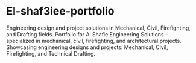 # El-shaf3iee-portfolio
Engineering design and project solutions in Mechanical, Civil, Firefighting, and Drafting fields.  Portfolio for Al Shafie Engineering Solutions – specialized in mechanical, civil, firefighting, and architectural projects.  Showcasing engineering designs and projects: Mechanical, Civil, Firefighting, and Technical Drafting.

